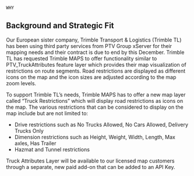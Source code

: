 ```
WHY
```



## **Background and Strategic Fit**

Our European sister company, Trimble Transport & Logistics (Trimble TL) has been using third party services from PTV Group xServer for their mapping needs and their contract is due to end by this December. Trimble TL has requested Trimble MAPS to offer functionality similar to PTV_TruckAttributes feature layer which provides their map visualization of restrictions on route segments. Road restrictions are displayed as different icons on the map and the icon sizes are adjusted according to the map zoom levels. 

To support Trimble TL’s needs, Trimble MAPS has to offer a new map layer called “Truck Restrictions” which will display road restrictions as icons on the map. The various restrictions that can be considered to display on the map include but are not limited to: 



*   Drive restrictions such as No Trucks Allowed, No Cars Allowed, Delivery Trucks Only
*   Dimension restrictions such as Height, Weight, Width, Length, Max axles, Has Trailer
*   Hazmat and Tunnel restrictions 

Truck Attributes Layer will be available to our licensed map customers through a separate, new paid add-on that can be added to an API Key.